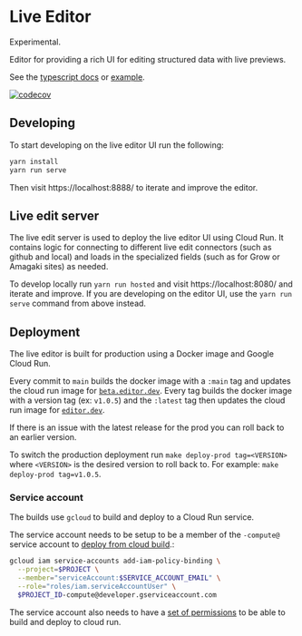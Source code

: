 # Live Editor

Experimental.

Editor for providing a rich UI for editing structured data with live previews.

See the [typescript docs][tsdocs] or [example][example].

[![codecov](https://codecov.io/gh/blinkk/live-edit/branch/main/graph/badge.svg?token=Z327B3XPKO)](https://codecov.io/gh/blinkk/live-edit)

[example]: https://blinkk.github.io/live-edit/example/
[tsdocs]: https://blinkk.github.io/live-edit/

## Developing

To start developing on the live editor UI run the following:

```sh
yarn install
yarn run serve
```

Then visit https://localhost:8888/ to iterate and improve the editor.

## Live edit server

The live edit server is used to deploy the live editor UI using Cloud Run.
It contains logic for connecting to different live edit connectors (such as github and local)
and loads in the specialized fields (such as for Grow or Amagaki sites) as needed.

To develop locally run `yarn run hosted` and visit https://localhost:8080/ and iterate and improve.
If you are developing on the editor UI, use the `yarn run serve` command from above instead.

## Deployment

The live editor is built for production using a Docker image and Google Cloud Run.

Every commit to `main` builds the docker image with a `:main` tag and updates the cloud run image for [`beta.editor.dev`](https://beta.editor.dev).
Every tag builds the docker image with a version tag (ex: `v1.0.5`) and the `:latest` tag then updates the cloud run image for [`editor.dev`](https://editor.dev).

If there is an issue with the latest release for the prod you can roll back to an earlier version.

To switch the production deployment run `make deploy-prod tag=<VERSION>` where `<VERSION>` is the desired version to roll back to.
For example: `make deploy-prod tag=v1.0.5`.

### Service account

The builds use `gcloud` to build and deploy to a Cloud Run service.

The service account needs to be setup to be a member of the `-compute@` service account to [deploy from cloud build](https://cloud.google.com/build/docs/deploying-builds/deploy-cloud-run).:

```sh
gcloud iam service-accounts add-iam-policy-binding \
  --project=$PROJECT \
  --member="serviceAccount:$SERVICE_ACCOUNT_EMAIL" \
  --role="roles/iam.serviceAccountUser" \
  $PROJECT_ID-compute@developer.gserviceaccount.com
```

The service account also needs to have a [set of permissions](https://github.com/google-github-actions/deploy-cloudrun#setup) to be able to build and deploy to cloud run.

